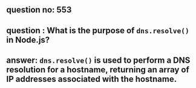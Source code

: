 
      
## question no: 553

## question : What is the purpose of `dns.resolve()` in Node.js?

## answer: `dns.resolve()` is used to perform a DNS resolution for a hostname, returning an array of IP addresses associated with the hostname.
      